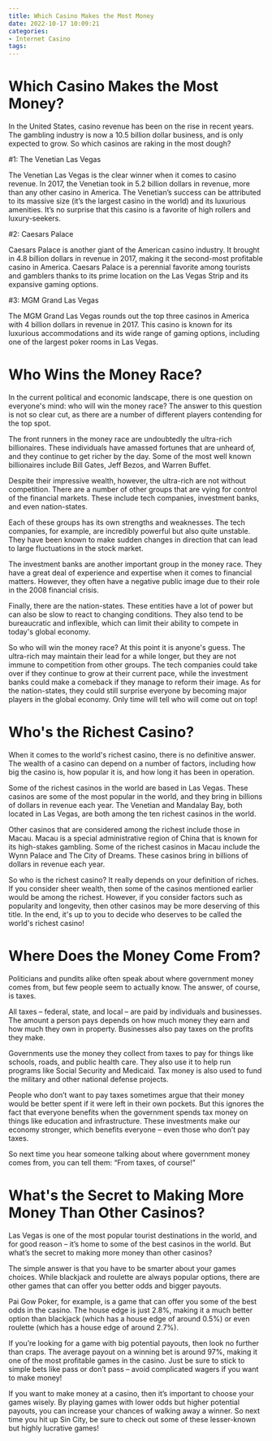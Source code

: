 ```yaml
---
title: Which Casino Makes the Most Money
date: 2022-10-17 10:09:21
categories:
- Internet Casino
tags:
---
```



# Which Casino Makes the Most Money?

In the United States, casino revenue has been on the rise in recent years. The gambling industry is now a 10.5 billion dollar business, and is only expected to grow. So which casinos are raking in the most dough?

#1: The Venetian Las Vegas

The Venetian Las Vegas is the clear winner when it comes to casino revenue. In 2017, the Venetian took in 5.2 billion dollars in revenue, more than any other casino in America. The Venetian’s success can be attributed to its massive size (it’s the largest casino in the world) and its luxurious amenities. It’s no surprise that this casino is a favorite of high rollers and luxury-seekers.

#2: Caesars Palace

Caesars Palace is another giant of the American casino industry. It brought in 4.8 billion dollars in revenue in 2017, making it the second-most profitable casino in America. Caesars Palace is a perennial favorite among tourists and gamblers thanks to its prime location on the Las Vegas Strip and its expansive gaming options.

#3: MGM Grand Las Vegas

The MGM Grand Las Vegas rounds out the top three casinos in America with 4 billion dollars in revenue in 2017. This casino is known for its luxurious accommodations and its wide range of gaming options, including one of the largest poker rooms in Las Vegas.

# Who Wins the Money Race?

In the current political and economic landscape, there is one question on everyone's mind: who will win the money race? The answer to this question is not so clear cut, as there are a number of different players contending for the top spot.

The front runners in the money race are undoubtedly the ultra-rich billionaires. These individuals have amassed fortunes that are unheard of, and they continue to get richer by the day. Some of the most well known billionaires include Bill Gates, Jeff Bezos, and Warren Buffet.

Despite their impressive wealth, however, the ultra-rich are not without competition. There are a number of other groups that are vying for control of the financial markets. These include tech companies, investment banks, and even nation-states.

Each of these groups has its own strengths and weaknesses. The tech companies, for example, are incredibly powerful but also quite unstable. They have been known to make sudden changes in direction that can lead to large fluctuations in the stock market.

The investment banks are another important group in the money race. They have a great deal of experience and expertise when it comes to financial matters. However, they often have a negative public image due to their role in the 2008 financial crisis.

Finally, there are the nation-states. These entities have a lot of power but can also be slow to react to changing conditions. They also tend to be bureaucratic and inflexible, which can limit their ability to compete in today's global economy.

So who will win the money race? At this point it is anyone's guess. The ultra-rich may maintain their lead for a while longer, but they are not immune to competition from other groups. The tech companies could take over if they continue to grow at their current pace, while the investment banks could make a comeback if they manage to reform their image. As for the nation-states, they could still surprise everyone by becoming major players in the global economy. Only time will tell who will come out on top!

# Who's the Richest Casino?

When it comes to the world's richest casino, there is no definitive answer. The wealth of a casino can depend on a number of factors, including how big the casino is, how popular it is, and how long it has been in operation.

Some of the richest casinos in the world are based in Las Vegas. These casinos are some of the most popular in the world, and they bring in billions of dollars in revenue each year. The Venetian and Mandalay Bay, both located in Las Vegas, are both among the ten richest casinos in the world.

Other casinos that are considered among the richest include those in Macau. Macau is a special administrative region of China that is known for its high-stakes gambling. Some of the richest casinos in Macau include the Wynn Palace and The City of Dreams. These casinos bring in billions of dollars in revenue each year.

So who is the richest casino? It really depends on your definition of riches. If you consider sheer wealth, then some of the casinos mentioned earlier would be among the richest. However, if you consider factors such as popularity and longevity, then other casinos may be more deserving of this title. In the end, it's up to you to decide who deserves to be called the world's richest casino!

# Where Does the Money Come From? 

Politicians and pundits alike often speak about where government money comes from, but few people seem to actually know. The answer, of course, is taxes.

All taxes – federal, state, and local – are paid by individuals and businesses. The amount a person pays depends on how much money they earn and how much they own in property. Businesses also pay taxes on the profits they make.

Governments use the money they collect from taxes to pay for things like schools, roads, and public health care. They also use it to help run programs like Social Security and Medicaid. Tax money is also used to fund the military and other national defense projects.

People who don’t want to pay taxes sometimes argue that their money would be better spent if it were left in their own pockets. But this ignores the fact that everyone benefits when the government spends tax money on things like education and infrastructure. These investments make our economy stronger, which benefits everyone – even those who don’t pay taxes.

So next time you hear someone talking about where government money comes from, you can tell them: “From taxes, of course!”

# What's the Secret to Making More Money Than Other Casinos?

Las Vegas is one of the most popular tourist destinations in the world, and for good reason – it’s home to some of the best casinos in the world. But what’s the secret to making more money than other casinos?

The simple answer is that you have to be smarter about your games choices. While blackjack and roulette are always popular options, there are other games that can offer you better odds and bigger payouts.

Pai Gow Poker, for example, is a game that can offer you some of the best odds in the casino. The house edge is just 2.8%, making it a much better option than blackjack (which has a house edge of around 0.5%) or even roulette (which has a house edge of around 2.7%).

If you’re looking for a game with big potential payouts, then look no further than craps. The average payout on a winning bet is around 97%, making it one of the most profitable games in the casino. Just be sure to stick to simple bets like pass or don’t pass – avoid complicated wagers if you want to make money!

If you want to make money at a casino, then it’s important to choose your games wisely. By playing games with lower odds but higher potential payouts, you can increase your chances of walking away a winner. So next time you hit up Sin City, be sure to check out some of these lesser-known but highly lucrative games!